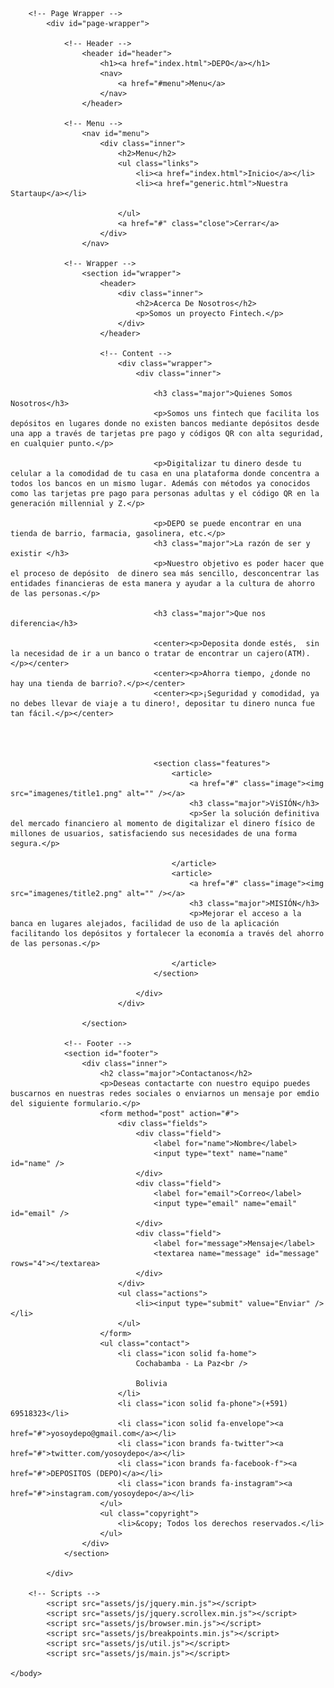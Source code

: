 <!DOCTYPE HTML>
<html>
	<head>
		<title>DEPO</title>
		<meta charset="utf-8" />
		<meta name="viewport" content="width=device-width, initial-scale=1, user-scalable=no" />
		<link rel="stylesheet" href="assets/css/main.css" />
		<noscript><link rel="stylesheet" href="assets/css/noscript.css" /></noscript>
	</head>
	<body class="is-preload">

		<!-- Page Wrapper -->
			<div id="page-wrapper">

				<!-- Header -->
					<header id="header">
						<h1><a href="index.html">DEPO</a></h1>
						<nav>
							<a href="#menu">Menu</a>
						</nav>
					</header>

				<!-- Menu -->
					<nav id="menu">
						<div class="inner">
							<h2>Menu</h2>
							<ul class="links">
								<li><a href="index.html">Inicio</a></li>
								<li><a href="generic.html">Nuestra Startaup</a></li>
					
							</ul>
							<a href="#" class="close">Cerrar</a>
						</div>
					</nav>

				<!-- Wrapper -->
					<section id="wrapper">
						<header>
							<div class="inner">
								<h2>Acerca De Nosotros</h2>
								<p>Somos un proyecto Fintech.</p>
							</div>
						</header>

						<!-- Content -->
							<div class="wrapper">
								<div class="inner">

									<h3 class="major">Quienes Somos Nosotros</h3>
									<p>Somos uns fintech que facilita los depósitos en lugares donde no existen bancos mediante depósitos desde una app a través de tarjetas pre pago y códigos QR con alta seguridad, en cualquier punto.</p>

									<p>Digitalizar tu dinero desde tu celular a la comodidad de tu casa en una plataforma donde concentra a todos los bancos en un mismo lugar. Además con métodos ya conocidos como las tarjetas pre pago para personas adultas y el código QR en la generación millennial y Z.</p>

									<p>DEPO se puede encontrar en una tienda de barrio, farmacia, gasolinera, etc.</p>
									<h3 class="major">La razón de ser y existir	</h3>
									<p>Nuestro objetivo es poder hacer que el proceso de depósito  de dinero sea más sencillo, desconcentrar las entidades financieras de esta manera y ayudar a la cultura de ahorro de las personas.</p>
									
									<h3 class="major">Que nos diferencia</h3>

									<center><p>Deposita donde estés,  sin la necesidad de ir a un banco o tratar de encontrar un cajero(ATM).</p></center>
									<center><p>Ahorra tiempo, ¿donde no hay una tienda de barrio?.</p></center>
									<center><p>¡Seguridad y comodidad, ya no debes llevar de viaje a tu dinero!, depositar tu dinero nunca fue tan fácil.</p></center>




									<section class="features">
										<article>
											<a href="#" class="image"><img src="imagenes/title1.png" alt="" /></a>
											<h3 class="major">ViSIÓN</h3>
											<p>Ser la solución definitiva del mercado financiero al momento de digitalizar el dinero físico de millones de usuarios, satisfaciendo sus necesidades de una forma segura.</p>
											
										</article>
										<article>
											<a href="#" class="image"><img src="imagenes/title2.png" alt="" /></a>
											<h3 class="major">MISIÓN</h3>
											<p>Mejorar el acceso a la banca en lugares alejados, facilidad de uso de la aplicación facilitando los depósitos y fortalecer la economía a través del ahorro de las personas.</p>
											
										</article>
									</section>

								</div>
							</div>

					</section>

				<!-- Footer -->
				<section id="footer">
					<div class="inner">
						<h2 class="major">Contactanos</h2>
						<p>Deseas contactarte con nuestro equipo puedes buscarnos en nuestras redes sociales o enviarnos un mensaje por emdio del siguiente formulario.</p>
						<form method="post" action="#">
							<div class="fields">
								<div class="field">
									<label for="name">Nombre</label>
									<input type="text" name="name" id="name" />
								</div>
								<div class="field">
									<label for="email">Correo</label>
									<input type="email" name="email" id="email" />
								</div>
								<div class="field">
									<label for="message">Mensaje</label>
									<textarea name="message" id="message" rows="4"></textarea>
								</div>
							</div>
							<ul class="actions">
								<li><input type="submit" value="Enviar" /></li>
							</ul>
						</form>
						<ul class="contact">
							<li class="icon solid fa-home">
								Cochabamba - La Paz<br />
						
								Bolivia
							</li>
							<li class="icon solid fa-phone">(+591) 69518323</li>
							<li class="icon solid fa-envelope"><a href="#">yosoydepo@gmail.com</a></li>
							<li class="icon brands fa-twitter"><a href="#">twitter.com/yosoydepo</a></li>
							<li class="icon brands fa-facebook-f"><a href="#">DEPOSITOS (DEPO)</a></li>
							<li class="icon brands fa-instagram"><a href="#">instagram.com/yosoydepo</a></li>
						</ul>
						<ul class="copyright">
							<li>&copy; Todos los derechos reservados.</li>
						</ul>
					</div>
				</section>

			</div>

		<!-- Scripts -->
			<script src="assets/js/jquery.min.js"></script>
			<script src="assets/js/jquery.scrollex.min.js"></script>
			<script src="assets/js/browser.min.js"></script>
			<script src="assets/js/breakpoints.min.js"></script>
			<script src="assets/js/util.js"></script>
			<script src="assets/js/main.js"></script>

	</body>
</html>